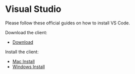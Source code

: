# Visual Studio

Please follow these official guides on how to install VS Code.

Download the client:
- [Download](https://code.visualstudio.com/download)

Install the client:
- [Mac Install](https://code.visualstudio.com/docs/setup/mac)
- [Windows Install](https://code.visualstudio.com/docs/setup/windows)